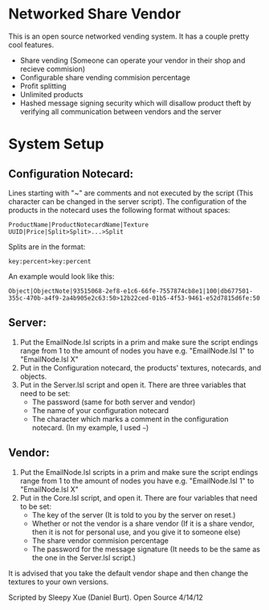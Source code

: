 # Networked Share Vendor

This is an open source networked vending system. It has a couple pretty cool features.

 - Share vending (Someone can operate your vendor in their shop and recieve commision)
 - Configurable share vending commision percentage 
 - Profit splitting
 - Unlimited products
 - Hashed message signing security which will disallow product theft by verifying all communication between vendors and the server

# System Setup

## Configuration Notecard:

Lines starting with "~" are comments and not executed by the script (This character can be changed in the server script).
The configuration of the products in the notecard uses the following format without spaces:
        
`ProductName|ProductNotecardName|Texture UUID|Price|Split>Split>...>Split`

Splits are in the format:

`key:percent>key:percent`
        
An example would look like this:

`Object|ObjectNote|93515068-2ef8-e1c6-66fe-7557874cb8e1|100|db677501-355c-470b-a4f9-2a4b905e2c63:50>12b22ced-01b5-4f53-9461-e52d7815d6fe:50`


    
## Server:

 1) Put the EmailNode.lsl scripts in a prim and make sure the script endings range from 1 to the amount of nodes you have e.g. "EmailNode.lsl 1" to "EmailNode.lsl X"
 2) Put in the Configuration notecard, the products' textures, notecards, and objects.
 3) Put in the Server.lsl script and open it. There are three variables that need to be set:
    - The password (same for both server and vendor)
    - The name of your configuration notecard
    - The character which marks a comment in the configuration notecard. (In my example, I used `~`)

## Vendor:

 1) Put the EmailNode.lsl scripts in a prim and make sure the script endings range from 1 to the amount of nodes you have e.g. "EmailNode.lsl 1" to "EmailNode.lsl X"
 2) Put in the Core.lsl script, and open it. There are four variables that need to be set:
    - The key of the server (It is told to you by the server on reset.)
    - Whether or not the vendor is a share vendor (If it is a share vendor, then it is not for personal use, and you give it to someone else)
    - The share vendor commision percentage
    - The password for the message signature (It needs to be the same as the one in the Server.lsl script.)

It is advised that you take the default vendor shape and then change the textures to your own versions.
                        
    
        
Scripted by Sleepy Xue (Daniel Burt). Open Source 4/14/12
